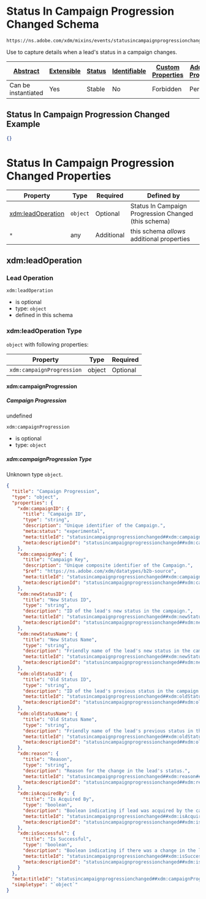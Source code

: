 
# Status In Campaign Progression Changed Schema

```
https://ns.adobe.com/xdm/mixins/events/statusincampaignprogressionchanged
```

Use to capture details when a lead's status in a campaign changes.

| [Abstract](../../../../abstract.md) | [Extensible](../../../../extensions.md) | [Status](../../../../status.md) | [Identifiable](../../../../id.md) | [Custom Properties](../../../../extensions.md) | [Additional Properties](../../../../extensions.md) | Defined In |
|-------------------------------------|-----------------------------------------|---------------------------------|-----------------------------------|------------------------------------------------|----------------------------------------------------|------------|
| Can be instantiated | Yes | Stable | No | Forbidden | Permitted | [fieldgroups/experience-event/events/statusincampaignprogressionchanged.schema.json](fieldgroups/experience-event/events/statusincampaignprogressionchanged.schema.json) |

## Status In Campaign Progression Changed Example
```json
{}
```

# Status In Campaign Progression Changed Properties

| Property | Type | Required | Defined by |
|----------|------|----------|------------|
| [xdm:leadOperation](#xdmleadoperation) | `object` | Optional | Status In Campaign Progression Changed (this schema) |
| `*` | any | Additional | this schema *allows* additional properties |

## xdm:leadOperation
### Lead Operation

`xdm:leadOperation`
* is optional
* type: `object`
* defined in this schema

### xdm:leadOperation Type


`object` with following properties:


| Property | Type | Required |
|----------|------|----------|
| `xdm:campaignProgression`| object | Optional |



#### xdm:campaignProgression
##### Campaign Progression

undefined

`xdm:campaignProgression`
* is optional
* type: `object`

##### xdm:campaignProgression Type

Unknown type `object`.

```json
{
  "title": "Campaign Progression",
  "type": "object",
  "properties": {
    "xdm:campaignID": {
      "title": "Campaign ID",
      "type": "string",
      "description": "Unique identifier of the Campaign.",
      "meta:status": "experimental",
      "meta:titleId": "statusincampaignprogressionchanged##xdm:campaignID##title##82611",
      "meta:descriptionId": "statusincampaignprogressionchanged##xdm:campaignID##description##92571"
    },
    "xdm:campaignKey": {
      "title": "Campaign Key",
      "description": "Unique composite identifier of the Campaign.",
      "$ref": "https://ns.adobe.com/xdm/datatypes/b2b-source",
      "meta:titleId": "statusincampaignprogressionchanged##xdm:campaignKey##title##24381",
      "meta:descriptionId": "statusincampaignprogressionchanged##xdm:campaignKey##description##21781"
    },
    "xdm:newStatusID": {
      "title": "New Status ID",
      "type": "string",
      "description": "ID of the lead's new status in the campaign.",
      "meta:titleId": "statusincampaignprogressionchanged##xdm:newStatusID##title##9671",
      "meta:descriptionId": "statusincampaignprogressionchanged##xdm:newStatusID##description##62811"
    },
    "xdm:newStatusName": {
      "title": "New Status Name",
      "type": "string",
      "description": "Friendly name of the lead's new status in the campaign.",
      "meta:titleId": "statusincampaignprogressionchanged##xdm:newStatusName##title##22141",
      "meta:descriptionId": "statusincampaignprogressionchanged##xdm:newStatusName##description##91131"
    },
    "xdm:oldStatusID": {
      "title": "Old Status ID",
      "type": "string",
      "description": "ID of the lead's previous status in the campaign.",
      "meta:titleId": "statusincampaignprogressionchanged##xdm:oldStatusID##title##67911",
      "meta:descriptionId": "statusincampaignprogressionchanged##xdm:oldStatusID##description##59681"
    },
    "xdm:oldStatusName": {
      "title": "Old Status Name",
      "type": "string",
      "description": "Friendly name of the lead's previous status in the campaign.",
      "meta:titleId": "statusincampaignprogressionchanged##xdm:oldStatusName##title##37491",
      "meta:descriptionId": "statusincampaignprogressionchanged##xdm:oldStatusName##description##20631"
    },
    "xdm:reason": {
      "title": "Reason",
      "type": "string",
      "description": "Reason for the change in the lead's status.",
      "meta:titleId": "statusincampaignprogressionchanged##xdm:reason##title##17191",
      "meta:descriptionId": "statusincampaignprogressionchanged##xdm:reason##description##81611"
    },
    "xdm:isAcquiredBy": {
      "title": "Is Acquired By",
      "type": "boolean",
      "description": "Boolean indicating if lead was acquired by the campaign.",
      "meta:titleId": "statusincampaignprogressionchanged##xdm:isAcquiredBy##title##67071",
      "meta:descriptionId": "statusincampaignprogressionchanged##xdm:isAcquiredBy##description##91521"
    },
    "xdm:isSuccessful": {
      "title": "Is Successful",
      "type": "boolean",
      "description": "Boolean indicating if there was a change in the lead's status.",
      "meta:titleId": "statusincampaignprogressionchanged##xdm:isSuccessful##title##15821",
      "meta:descriptionId": "statusincampaignprogressionchanged##xdm:isSuccessful##description##4811"
    }
  },
  "meta:titleId": "statusincampaignprogressionchanged##xdm:campaignProgression##title##89841",
  "simpletype": "`object`"
}
```









